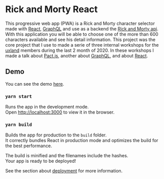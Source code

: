 # Rick and Morty React

This progressive web app (PWA) is a Rick and Morty character selector made with [React](https://reactjs.org/),
[GraphQL](https://graphql.org/) and use as a backend the [Rick and Morty api](https://rickandmortyapi.com/).
With this application you will be able to choose one of the more than 600 characters available and see his detail information.
This project was the core project that I use to made a serie of three internal workshops for the [uxland](https://www.uxland.es/) members during the last 2 month of 2020.
In these workshops I made a talk about [Pact.js](https://github.com/pact-foundation/pact-js), another about [GraphQL](https://graphql.org/), and about [React](https://reactjs.org/).

## Demo

You can see the demo [here](https://rick-and-morty-8345b.web.app/).

### `yarn start`

Runs the app in the development mode.\
Open [http://localhost:3000](http://localhost:3000) to view it in the browser.

### `yarn build`

Builds the app for production to the `build` folder.\
It correctly bundles React in production mode and optimizes the build for the best performance.

The build is minified and the filenames include the hashes.\
Your app is ready to be deployed!

See the section about [deployment](https://facebook.github.io/create-react-app/docs/deployment) for more information.
